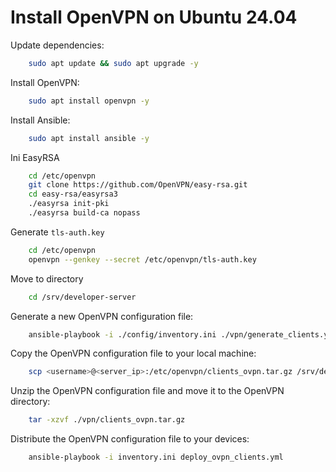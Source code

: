 # Install OpenVPN on Ubuntu 24.04

Update dependencies:

```bash
    sudo apt update && sudo apt upgrade -y
```

Install OpenVPN:

```bash
    sudo apt install openvpn -y
```

Install Ansible:

```bash
    sudo apt install ansible -y
```

Ini EasyRSA

```bash
    cd /etc/openvpn
    git clone https://github.com/OpenVPN/easy-rsa.git
    cd easy-rsa/easyrsa3
    ./easyrsa init-pki
    ./easyrsa build-ca nopass
```

Generate `tls-auth.key`

```bash
    cd /etc/openvpn
    openvpn --genkey --secret /etc/openvpn/tls-auth.key
```

Move to directory

```bash
    cd /srv/developer-server
```

Generate a new OpenVPN configuration file:

```bash
    ansible-playbook -i ./config/inventory.ini ./vpn/generate_clients.yml
```

Copy the OpenVPN configuration file to your local machine:

```bash
    scp <username>@<server_ip>:/etc/openvpn/clients_ovpn.tar.gz /srv/developer-server/vpn
```

Unzip the OpenVPN configuration file and move it to the OpenVPN directory:

```bash
    tar -xzvf ./vpn/clients_ovpn.tar.gz
```

Distribute the OpenVPN configuration file to your devices:
```bash
    ansible-playbook -i inventory.ini deploy_ovpn_clients.yml
```

```
